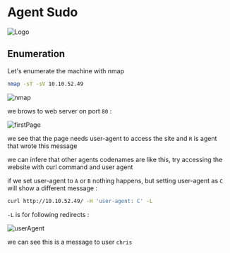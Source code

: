 # Agent Sudo

![Logo](https://github.com/Git-K3rnel/TryHackMe/assets/127470407/5f59219d-e80c-4ab9-a2b5-b67ded75b5e3)

## Enumeration

Let's enumerate the machine with nmap

```bash
nmap -sT -sV 10.10.52.49
```

![nmap](https://github.com/Git-K3rnel/TryHackMe/assets/127470407/e056fada-cec3-472c-92f8-e78987ef27cd)

we brows to web server on port `80` :

![firstPage](https://github.com/Git-K3rnel/TryHackMe/assets/127470407/810ff7da-99a0-4ae6-aa56-6c7adaeeb214)

we see that the page needs user-agent to access the site and `R` is agent that wrote this message

we can infere that other agents codenames are like this, try accessing the website with curl command and user agent

if we set user-agent to `A` or `B` nothing happens, but setting user-agent as `C` will show a different message :

```bash
curl http://10.10.52.49/ -H 'user-agent: C' -L
```

`-L` is for following redirects :

![userAgent](https://github.com/Git-K3rnel/TryHackMe/assets/127470407/403f2967-e34f-46b2-b077-1c49946d7b38)

we can see this is a message to user `chris`

